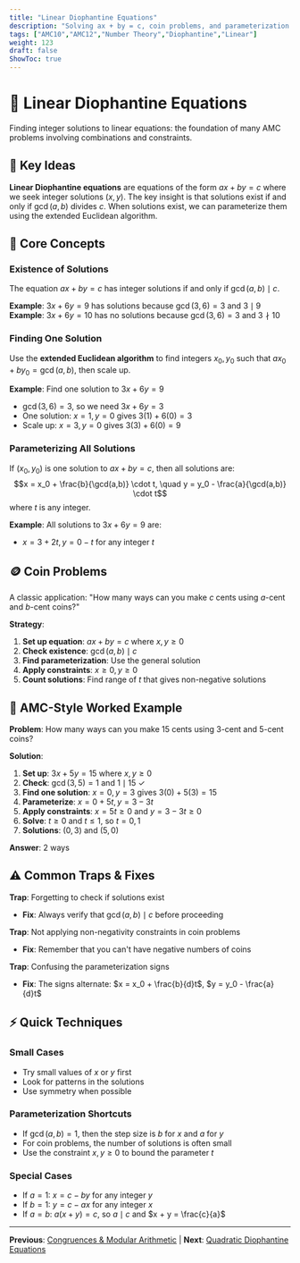 ```yaml
---
title: "Linear Diophantine Equations"
description: "Solving ax + by = c, coin problems, and parameterization techniques."
tags: ["AMC10","AMC12","Number Theory","Diophantine","Linear"]
weight: 123
draft: false
ShowToc: true
---
```


# 🔢 Linear Diophantine Equations

Finding integer solutions to linear equations: the foundation of many AMC problems involving combinations and constraints.

## 🎯 Key Ideas

**Linear Diophantine equations** are equations of the form $ax + by = c$ where we seek integer solutions $(x,y)$. The key insight is that solutions exist if and only if $\gcd(a,b)$ divides $c$. When solutions exist, we can parameterize them using the extended Euclidean algorithm.

## 🔢 Core Concepts

### Existence of Solutions
The equation $ax + by = c$ has integer solutions if and only if $\gcd(a,b) \mid c$.

**Example**: $3x + 6y = 9$ has solutions because $\gcd(3,6) = 3$ and $3 \mid 9$
**Example**: $3x + 6y = 10$ has no solutions because $\gcd(3,6) = 3$ and $3 \nmid 10$

### Finding One Solution
Use the **extended Euclidean algorithm** to find integers $x_0, y_0$ such that $ax_0 + by_0 = \gcd(a,b)$, then scale up.

**Example**: Find one solution to $3x + 6y = 9$
- $\gcd(3,6) = 3$, so we need $3x + 6y = 3$
- One solution: $x = 1, y = 0$ gives $3(1) + 6(0) = 3$
- Scale up: $x = 3, y = 0$ gives $3(3) + 6(0) = 9$

### Parameterizing All Solutions
If $(x_0, y_0)$ is one solution to $ax + by = c$, then all solutions are:
$$x = x_0 + \frac{b}{\gcd(a,b)} \cdot t, \quad y = y_0 - \frac{a}{\gcd(a,b)} \cdot t$$
where $t$ is any integer.

**Example**: All solutions to $3x + 6y = 9$ are:
- $x = 3 + 2t, y = 0 - t$ for any integer $t$

## 🪙 Coin Problems

A classic application: "How many ways can you make $c$ cents using $a$-cent and $b$-cent coins?"

**Strategy**:
1. **Set up equation**: $ax + by = c$ where $x, y \geq 0$
2. **Check existence**: $\gcd(a,b) \mid c$
3. **Find parameterization**: Use the general solution
4. **Apply constraints**: $x \geq 0, y \geq 0$
5. **Count solutions**: Find range of $t$ that gives non-negative solutions

## 🎯 AMC-Style Worked Example

**Problem**: How many ways can you make 15 cents using 3-cent and 5-cent coins?

**Solution**:
1. **Set up**: $3x + 5y = 15$ where $x, y \geq 0$
2. **Check**: $\gcd(3,5) = 1$ and $1 \mid 15$ ✓
3. **Find one solution**: $x = 0, y = 3$ gives $3(0) + 5(3) = 15$
4. **Parameterize**: $x = 0 + 5t, y = 3 - 3t$
5. **Apply constraints**: $x = 5t \geq 0$ and $y = 3 - 3t \geq 0$
6. **Solve**: $t \geq 0$ and $t \leq 1$, so $t = 0, 1$
7. **Solutions**: $(0,3)$ and $(5,0)$

**Answer**: $2$ ways

## ⚠️ Common Traps & Fixes

**Trap**: Forgetting to check if solutions exist
- **Fix**: Always verify that $\gcd(a,b) \mid c$ before proceeding

**Trap**: Not applying non-negativity constraints in coin problems
- **Fix**: Remember that you can't have negative numbers of coins

**Trap**: Confusing the parameterization signs
- **Fix**: The signs alternate: $x = x_0 + \frac{b}{d}t$, $y = y_0 - \frac{a}{d}t$

## ⚡ Quick Techniques

### Small Cases
- Try small values of $x$ or $y$ first
- Look for patterns in the solutions
- Use symmetry when possible

### Parameterization Shortcuts
- If $\gcd(a,b) = 1$, then the step size is $b$ for $x$ and $a$ for $y$
- For coin problems, the number of solutions is often small
- Use the constraint $x, y \geq 0$ to bound the parameter $t$

### Special Cases
- If $a = 1$: $x = c - by$ for any integer $y$
- If $b = 1$: $y = c - ax$ for any integer $x$
- If $a = b$: $a(x + y) = c$, so $a \mid c$ and $x + y = \frac{c}{a}$

---

**Previous**: [Congruences & Modular Arithmetic](congruences-and-modular-arithmetic) | **Next**: [Quadratic Diophantine Equations](diophantine-equations-quadratic)
